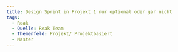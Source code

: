 ```yaml
---
title: Design Sprint in Projekt 1 nur optional oder gar nicht
tags:
  - Reak
  - Quelle: Reak Team
  - Themenfeld: Projekt/ Projektbasiert
  - Master
---
```

